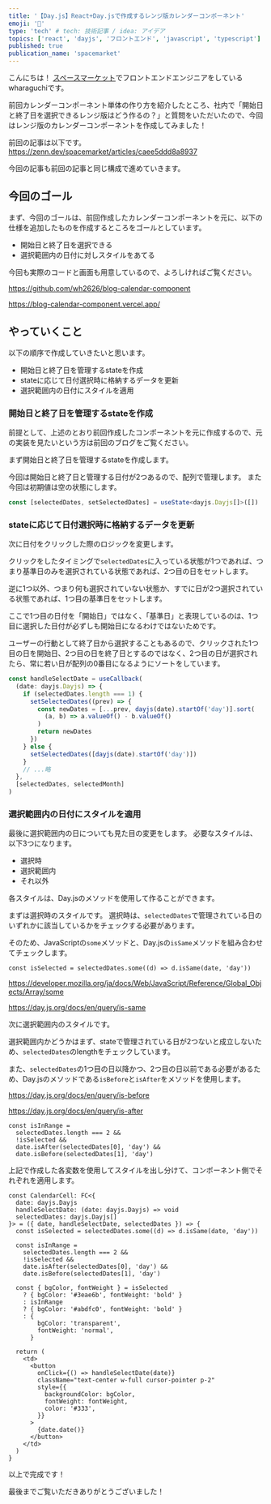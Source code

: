 ```yaml
---
title: '【Day.js】React+Day.jsで作成するレンジ版カレンダーコンポーネント'
emoji: '🍊'
type: 'tech' # tech: 技術記事 / idea: アイデア
topics: ['react', 'dayjs', 'フロントエンド', 'javascript', 'typescript']
published: true
publication_name: 'spacemarket'
---
```


こんにちは！
[スペースマーケット](https://www.spacemarket.com/)でフロントエンドエンジニアをしているwharaguchiです。

前回カレンダーコンポーネント単体の作り方を紹介したところ、社内で「開始日と終了日を選択できるレンジ版はどう作るの？」と質問をいただいたので、今回はレンジ版のカレンダーコンポーネントを作成してみました！

前回の記事は以下です。
https://zenn.dev/spacemarket/articles/caee5ddd8a8937

今回の記事も前回の記事と同じ構成で進めていきます。

## 今回のゴール

まず、今回のゴールは、前回作成したカレンダーコンポーネントを元に、以下の仕様を追加したものを作成するところをゴールとしています。

- 開始日と終了日を選択できる
- 選択範囲内の日付に対しスタイルをあてる

今回も実際のコードと画面も用意しているので、よろしければご覧ください。

https://github.com/wh2626/blog-calendar-component

https://blog-calendar-component.vercel.app/

## やっていくこと

以下の順序で作成していきたいと思います。

- 開始日と終了日を管理するstateを作成
- stateに応じて日付選択時に格納するデータを更新
- 選択範囲内の日付にスタイルを適用

### 開始日と終了日を管理するstateを作成

前提として、上述のとおり前回作成したコンポーネントを元に作成するので、元の実装を見たいという方は前回のブログをご覧ください。

まず開始日と終了日を管理するstateを作成します。

今回は開始日と終了日と管理する日付が2つあるので、配列で管理します。
また今回は初期値は空の状態にします。

```ts:useRangeCalendar.ts
const [selectedDates, setSelectedDates] = useState<dayjs.Dayjs[]>([])
```

### stateに応じて日付選択時に格納するデータを更新

次に日付をクリックした際のロジックを変更します。

クリックをしたタイミングで`selectedDates`に入っている状態が1つであれば、つまり基準日のみを選択されている状態であれば、2つ目の日をセットします。

逆に1つ以外、つまり何も選択されていない状態か、すでに日が2つ選択されている状態であれば、1つ目の基準日をセットします。

ここで1つ目の日付を「開始日」ではなく、「基準日」と表現しているのは、1つ目に選択した日付が必ずしも開始日になるわけではないためです。

ユーザーの行動として終了日から選択することもあるので、クリックされた1つ目の日を開始日、2つ目の日を終了日とするのではなく、2つ目の日が選択されたら、常に若い日が配列の0番目になるようにソートをしています。

```ts:useRangeCalendar.ts
const handleSelectDate = useCallback(
  (date: dayjs.Dayjs) => {
    if (selectedDates.length === 1) {
      setSelectedDates((prev) => {
        const newDates = [...prev, dayjs(date).startOf('day')].sort(
          (a, b) => a.valueOf() - b.valueOf()
        )
        return newDates
      })
    } else {
      setSelectedDates([dayjs(date).startOf('day')])
    }
    // ...略
  },
  [selectedDates, selectedMonth]
)

```

### 選択範囲内の日付にスタイルを適用

最後に選択範囲内の日についても見た目の変更をします。
必要なスタイルは、以下3つになります。

- 選択時
- 選択範囲内
- それ以外

各スタイルは、Day.jsのメソッドを使用して作ることができます。

まずは選択時のスタイルです。
選択時は、`selectedDates`で管理されている日のいずれかに該当しているかをチェックする必要があります。

そのため、JavaScriptの`some`メソッドと、Day.jsの`isSame`メソッドを組み合わせてチェックします。

```ts:RangeCalendar.tsx
const isSelected = selectedDates.some((d) => d.isSame(date, 'day'))
```

https://developer.mozilla.org/ja/docs/Web/JavaScript/Reference/Global_Objects/Array/some

https://day.js.org/docs/en/query/is-same

次に選択範囲内のスタイルです。

選択範囲内かどうかはまず、stateで管理されている日が2つないと成立しないため、`selectedDates`のlengthをチェックしています。

また、`selectedDates`の1つ目の日以降かつ、2つ目の日以前である必要があるため、Day.jsのメソッドである`isBefore`と`isAfter`をメソッドを使用します。

https://day.js.org/docs/en/query/is-before

https://day.js.org/docs/en/query/is-after

```ts:RangeCalendar.tsx
const isInRange =
  selectedDates.length === 2 &&
  !isSelected &&
  date.isAfter(selectedDates[0], 'day') &&
  date.isBefore(selectedDates[1], 'day')
```

上記で作成した各変数を使用してスタイルを出し分けて、コンポーネント側でそれぞれを適用します。

```ts:RangeCalendar.tsx
const CalendarCell: FC<{
  date: dayjs.Dayjs
  handleSelectDate: (date: dayjs.Dayjs) => void
  selectedDates: dayjs.Dayjs[]
}> = ({ date, handleSelectDate, selectedDates }) => {
  const isSelected = selectedDates.some((d) => d.isSame(date, 'day'))

  const isInRange =
    selectedDates.length === 2 &&
    !isSelected &&
    date.isAfter(selectedDates[0], 'day') &&
    date.isBefore(selectedDates[1], 'day')

  const { bgColor, fontWeight } = isSelected
    ? { bgColor: '#3eae6b', fontWeight: 'bold' }
    : isInRange
    ? { bgColor: '#abdfc0', fontWeight: 'bold' }
    : {
        bgColor: 'transparent',
        fontWeight: 'normal',
      }

  return (
    <td>
      <button
        onClick={() => handleSelectDate(date)}
        className="text-center w-full cursor-pointer p-2"
        style={{
          backgroundColor: bgColor,
          fontWeight: fontWeight,
          color: '#333',
        }}
      >
        {date.date()}
      </button>
    </td>
  )
}
```

以上で完成です！

最後までご覧いただきありがとうございました！
